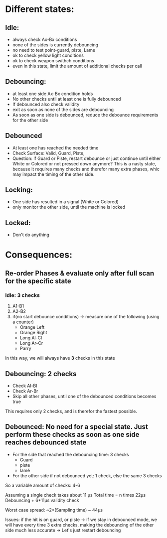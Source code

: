 # Different states:
## Idle: 
* always check Ax-Bx conditions
* none of the sides is currently debouncing
* no need to test point-guard, piste, Lame
* ok to check yellow light conditions
* ok to check weapon swithch conditions
* even in this state, limit the amount of additional checks per call
## Debouncing:
* at least one side Ax-Bx condition holds
* No other checks until at least one is fully debounced
* If debounced also check validity
* exit as soon as none of the sides are debouncing
* As soon as one side is debounced, reduce the debounce requirements for the other side
## Debounced
* At least one has reached the needed time
* Check Surface: Valid, Guard, Piste, 
* Question: if Guard or Piste, restart debounce or just continue until either White or Colored or not pressed down anymore?
This is a nasty state, because it requires many checks and therefor many extra phases, whic may impact the timing of the other side.

## Locking:
* One side has resulted in a signal (White or Colored)
* only monitor the other side, until the machine is locked

## Locked:
* Don't do anything

# Consequences:
## Re-order Phases & evaluate only after full scan for the specific state
### Idle: 3 checks
1. A1-B1
2. A2-B2
3. if(no start debounce conditions) -> measure one of the following (using a counter)
    * Orange Left
    * Orange Right
    * Long Al-Cl
    * Long Ar-Cr
    * Parry

In this way, we will always have <b>3</b> checks in this state

## Debouncing: 2 checks
* Check Al-Bl
* Check Ar-Br
* Skip all other phases, until one of the debounced conditions becomes true

This requires only 2 checks, and is therefor the fastest possible.

## Debounced: No need for a special state. Just perform these checks as soon as one side reaches debounced state
* For the side that reached the debouncing time: 3 checks
    * Guard
    * piste
    * lamé
* For the other side if not debounced yet: 1 check, else the same 3 checks

So a variable amount of checks: 4-6


Assuming a single check takes about 11 µs
Total time = n times 22µs Debouncing + 6*11µs validity check

Worst case spread: ~2*(Sampling time) ~ 44µs


Issues:
if the hit is on guard, or piste -> if we stay in debounced mode, we will have every time 3 extra checks, making the debouncing of the other side much less accurate
-> Let's just restart debouncing